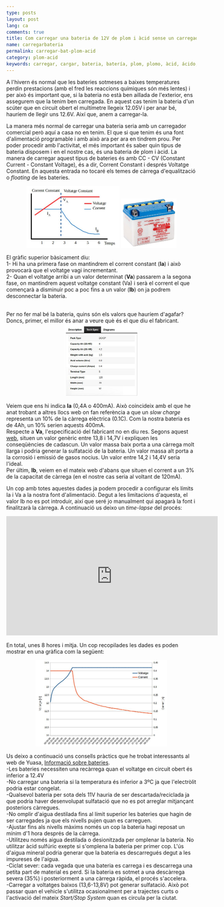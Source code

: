 ```yaml
---
type: posts
layout: post
lang: ca
comments: true
title: Com carregar una bateria de 12V de plom i àcid sense un carregador de bateries
name: carregarbateria
permalink: carregar-bat-plom-acid
category: plom-acid
keywords: carregar, cargar, bateria, batería, plom, plomo, àcid, ácido, cc, cv, corrent constant, voltatge constant, font d'alimentació, fuente de alimentación
---
```


A l'hivern és normal que les bateries sotmeses a baixes temperatures perdin prestacions (amb el fred les reaccions químiques són més lentes) i per això és important que, si la bateria no està ben aillada de l'exterior, ens assegurem que la tenim ben carregada. En aquest cas tenim la bateria d'un scúter que en circuit obert el multímetre llegeix 12.05V i per anar bé, hauríem de llegir uns 12.6V. Així que, anem a carregar-la.<br>

La manera més normal de carregar una bateria seria amb un carregador comercial però aquí a casa no en tenim. El que si que tenim és una font d'alimentació programable i amb això ara per ara en tindrem prou. Per poder procedir amb l'activitat, el més important és saber quin tipus de bateria disposem i en el nostre cas, és una bateria de plom i àcid. La manera de carregar aquest tipus de bateries és amb CC - CV (Constant Current - Constant Voltage), és a dir, Corrent Constant i després Voltatge Constant. En aquesta entrada no tocaré els temes de càrrega d'equalització o <i>floating</i> de les bateries.

<center>
<img style="display:inline" src="/images/161230-carregar-bat/graph1.jpg" width="49%" alt="Contingut: Diagrama de Corrent Constant - Voltatge Constant. Source: Momex.cat" title="CC-CV Diagram">
<img style="display:inline" src="/images/161230-carregar-bat/yuasa.jpg" width="29%" alt="Contingut: Yuasa YB4L-B. Source: Momex.cat" title="Bateria">
</center>

El gràfic superior bàsicament diu:<br>
1- Hi ha una primera fase on mantindrem el corrent constant (<b>Ia</b>) i això provocarà que el voltatge vagi incrementant.<br>
2- Quan el voltatge arribi a un valor determinat (<b>Va</b>) passarem a la segona fase, on mantindrem aquest voltatge constant (Va) i serà el corrent el que començarà a disminuir poc a poc fins a un valor (<b>Ib</b>) on ja podrem desconnectar la bateria.<br>
<!--more-->
<br>
Per no fer mal bé la bateria, quins són els valors que hauríem d'agafar? Doncs, primer, el millor és anar a veure què és el que diu el fabricant.<br>

<center>
<img style="display:inline" src="/images/161230-carregar-bat/spec1.jpg" width="39%" alt="Contingut: Especificació de Yuasa. Source: Momex.cat" title="Especificació de la bateria">
</center>

Veiem que ens hi indica <b>Ia</b> (0,4A o 400mA). Això coincideix amb el que he anat trobant a altres llocs web on fan referència a que un <i>slow charge</i> representa un 10% de la càrrega elèctrica (0.1C). Com la nostra bateria es de 4Ah, un 10% serien aquests 400mA.<br>
Respecte a <b>Va</b>, l'especificació del fabricant no en diu res. Segons aquest <a href="http://batteryuniversity.com/learn/article/charging_the_lead_acid_battery" target="_blank">web</a>, situen un valor genèric entre 13,8 i 14,7V i expliquen les conseqüències de cadascun. Un valor massa baix porta a una càrrega molt llarga i podria generar la sulfatació de la bateria. Un valor massa alt porta a la corrosió i emissió de gasos nocius.  Un valor entre 14,2 i 14,4V seria l'ideal.<br>
Per últim, <b>Ib</b>, veiem en el mateix web d'abans que situen el corrent a un 3% de la capacitat de càrrega (en el nostre cas seria al voltant de 120mA).<br>

Un cop amb totes aquestes dades ja podem procedir a configurar els límits Ia i Va a la nostra font d'alimentació. Degut a les limitacions d'aquesta, el valor Ib no es pot introduir, així que seré jo manualment qui apagarà la font i finalitzarà la càrrega. A continuació us deixo un <i>time-lapse</i> del procés:<br>

<center>
<iframe width="560" height="315" src="https://www.youtube.com/embed/-KbkFs0-TaY" frameborder="0" allowfullscreen></iframe>
</center>

En total, unes 8 hores i mitja. Un cop recopilades les dades es poden mostrar en una gràfica com la següent:
<center>
<img style="display:inline" src="/images/161230-carregar-bat/realgraph.jpg" width="69%" alt="Contingut: Especificació de Yuasa. Source: Momex.cat" title="Especificació de la bateria">
</center>

Us deixo a continuació uns consells pràctics que he trobat interessants al web de Yuasa, <a href="http://www.yuasa.co.uk/info/technical/need-know-batteries/" target="_blank">Informació sobre bateries</a>.<br>
-Les bateries necessiten una recàrrega quan el voltatge en circuit obert és inferior a 12.4V<br>
-No carregar una bateria si la temperatura és inferior a 3ºC ja que l'electròlit podria estar congelat.<br>
-Qualsevol bateria per sota dels 11V hauria de ser descartada/reciclada ja que podria haver desenvolupat sulfatació que no es pot arreglar mitjançant posteriors càrregues.<br>
-No omplir d'aigua destilada fins al límit superior les bateries que hagin de ser carregades ja que els nivells pujen quan es carreguen.<br>
-Ajustar fins als nivells màxims només un cop la bateria hagi reposat un mínim d'1 hora després de la càrrega.<br>
-Utilitzeu només aigua destilada o desionitzada per omplenar la bateria. No utilitzar àcid sulfúric exepte si s'omplena la bateria per primer cop. L'ús d'aigua mineral podria generar que la bateria es descarregués degut a les impureses de l'aigua.<br>
-Ciclat sever: cada vegada que una bateria es carrega i es descarrega una petita part de material es perd. Si la bateria es sotmet a una descàrrega severa (35%) i posteriorment a una càrrega ràpida, el procés s'accelera.<br>
-Carregar a voltatges baixos (13,6-13,8V) pot generar sulfatació. Això pot passar quan el vehicle s'utilitza ocasionalment per a trajectes curts o l'activació del mateix <i>Start/Stop System</i> quan es circula per la ciutat.





